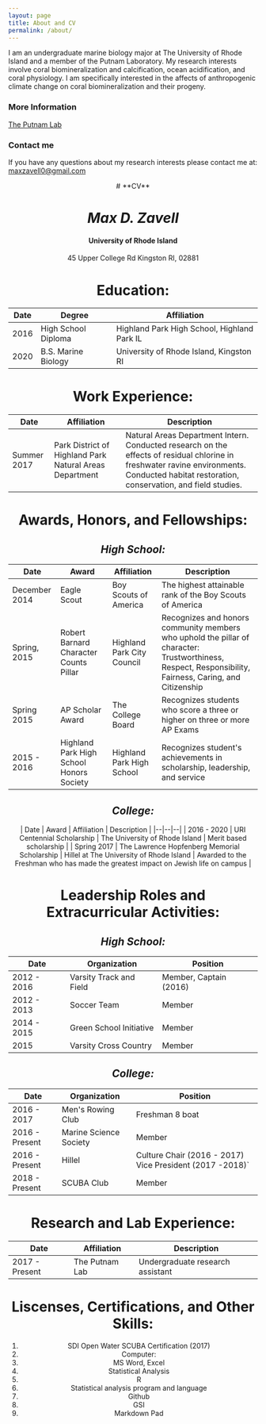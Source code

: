 ```yaml
---
layout: page
title: About and CV
permalink: /about/
---
```


I am an undergraduate marine biology major at The University of Rhode Island and a member of the Putnam Laboratory. My research interests involve coral biomineralization and calcification, ocean acidification, and coral physiology. I am specifically interested in the affects of anthropogenic climate change on coral biomineralization and their progeny.



### More Information
[The Putnam Lab](http://putnamlab.com/)

### Contact me
If you have any questions about my research interests please contact me at:
[maxzavell0@gmail.com](mailto:maxzavell0@gmail.com)

<center>
# **CV**

  #                  *Max D. Zavell*
  #### University of Rhode Island
  45 Upper College Rd
  Kingston RI, 02881

# **Education:**

| Date | Degree | Affiliation |
|--|--|--|
| 2016 | High School Diploma | Highland Park High School, Highland Park IL |
| 2020 | B.S. Marine Biology | University of Rhode Island, Kingston RI     |

# **Work Experience:**

| Date | Affiliation | Description |
|--|--|--|
| Summer 2017 | Park District of Highland Park Natural Areas Department | Natural Areas Department Intern. Conducted research on the effects of residual chlorine in freshwater ravine environments. Conducted habitat restoration, conservation, and field studies.  |

# **Awards, Honors, and Fellowships:**

## *High School:*

| Date  | Award | Affiliation | Description |
|--|--|--|--|
| December 2014 | Eagle Scout | Boy Scouts of America| The highest attainable rank of the Boy Scouts of America |
| Spring, 2015  | Robert Barnard Character Counts Pillar   | Highland Park City Council | Recognizes and honors community members who uphold the pillar of character: Trustworthiness, Respect, Responsibility, Fairness, Caring, and Citizenship |
| Spring 2015  | AP Scholar Award | The College Board | Recognizes students who score a three or higher on three or more AP Exams |
| 2015 - 2016   | Highland Park High School Honors Society | Highland Park High School  | Recognizes student's achievements in scholarship, leadership, and service |

## *College:*

| Date | Award | Affiliation | Description |
|--|--|--|
| 2016 - 2020  | URI  Centennial Scholarship | The University of Rhode Island | Merit based scholarship |
| Spring 2017  | The Lawrence Hopfenberg Memorial Scholarship | Hillel at The University of Rhode Island | Awarded to the Freshman who has made the greatest impact on Jewish life on campus |

# **Leadership Roles and Extracurricular Activities:**

## *High School:*

| Date | Organization | Position |
|--|--|--|
| 2012 - 2016  | Varsity Track and Field | Member, Captain (2016) |
| 2012 - 2013  | Soccer Team             | Member                 |
| 2014 - 2015  | Green School Initiative | Member                 |
| 2015         | Varsity Cross Country   | Member                 |

## *College:*

| Date | Organization | Position |
|--|--|--|
| 2016 - 2017 | Men's Rowing Club | Freshman 8 boat |
| 2016 - Present | Marine Science Society | Member |
| 2016 - Present | Hillel | Culture Chair (2016 - 2017) Vice President (2017 -2018)` |
| 2018 - Present | SCUBA Club | Member |

# **Research and Lab Experience:**

| Date | Affiliation | Description |
|--|--|--|
| 2017 - Present | The Putnam Lab  | Undergraduate research assistant |

# **Liscenses, Certifications, and Other Skills:**

1. SDI Open Water SCUBA Certification (2017)
2. Computer:
  1. MS Word, Excel
3. Statistical Analysis
4. R
  1. Statistical analysis program and language
5. Github
6. GSI
7. Markdown Pad
